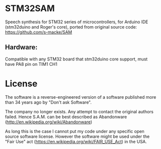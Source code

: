 


# STM32SAM
Speech synthesis for STM32 series of microcontrollers, for Arduino IDE (stm32duino and Roger's core), ported from original source code: https://github.com/s-macke/SAM


## Hardware:

Compatible with any STM32 board that stm32duino core support, must have PA8 pin on TIM1 CH1





License
=======

The software is a reverse-engineered version of a software 
published more than 34 years ago by "Don't ask Software".

The company no longer exists. Any attempt to contact the original
authors failed. Hence S.A.M. can be best described as Abandonware
(http://en.wikipedia.org/wiki/Abandonware)

As long this is the case I cannot put my code under any specific open
source software license. However the software might be used under the
"Fair Use" act (https://en.wikipedia.org/wiki/FAIR_USE_Act) in the USA.
